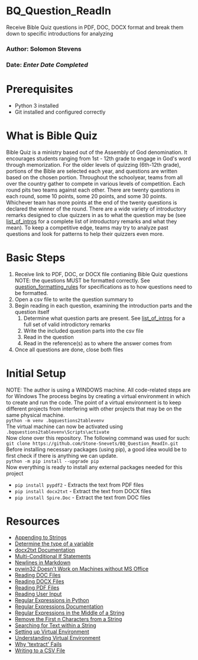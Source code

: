 # BQ_Question_ReadIn
Receive Bible Quiz questions in PDF, DOC, DOCX format and break them down to specific introductions for analyzing

### Author: Solomon Stevens
### Date: *Enter Date Completed*

# Prerequisites
* Python 3 installed
* Git installed and configured correctly

# What is Bible Quiz
Bible Quiz is a ministry based out of the Assembly of God denomination. It encourages students ranging from 1st - 12th grade to engage in God's word through memorization. For the older levels of quizzing (6th-12th grade), portions of the Bible are selected each year, and questions are written based on the chosen portion. Throughout the schoolyear, teams from all over the country gather to compete in various levels of competition. Each round pits two teams against each other. There are twenty questions in each round, some 10 points, some 20 points, and some 30 points. Whichever team has more points at the end of the twenty questions is declared the winner of the round. There are a wide variety of introductory remarks designed to clue quizzers in as to what the question may be (see [list_of_intros]() for a complete list of introductory remarks and what they mean). To keep a competitive edge, teams may try to analyze past questions and look for patterns to help their quizzers even more.

# Basic Steps
1. Receive link to PDF, DOC, or DOCX file contianing Bible Quiz questions
   NOTE: the questions MUST be formatted correctly. See [question_formatting_rules](https://github.com/Stone-Snevets/BQ_Question_ReadIn/blob/main/question_formatting_rules.txt) for specifications as to how questions need to be formatted.
2. Open a csv file to write the question summary to
3. Begin reading in each question, examining the introduction parts and the question itself
   1. Determine what question parts are present. See [list_of_intros](https://github.com/Stone-Snevets/BQ_Question_ReadIn/blob/main/list_of_intros.txt) for a full set of valid introdictory remarks
   2. Write the included question parts into the csv file
   3. Read in the question
   4. Read in the reference(s) as to where the answer comes from
4. Once all questions are done, close both files

# Initial Setup
NOTE: The author is using a WINDOWS machine.  All code-related steps are for Windows
The process begins by creating a virtual environment in which to create and run the code.  The point of a virtual environment is to keep different projects from interfering with other projects that may be on the same physical machine. 
\
`python -m venv .bqquestions2tablevenv`
\
The virtual machine can now be activated using
\
`.bqquestions2tablevenv\Scripts\activate`
\
Now clone over this repository.  The following command was used for such:
\
`git clone https://github.com/Stone-Snevets/BQ_Question_ReadIn.git`
\
Before installing necessary packages (using pip), a good idea would be to first check if there is anything we can update.
\
`python -m pip install --upgrade pip`
\
Now everything is ready to install any external packages needed for this project
* `pip install pypdf2` - Extracts the text from PDF files
* `pip install docx2txt` - Extract the text from DOCX files
* `pip install Spire.Doc` - Extract the text from DOC files


# Resources
* [Appending to Strings](https://www.geeksforgeeks.org/initialize-empty-string-in-python/)
* [Determine the type of a variable](https://r.search.yahoo.com/_ylt=AwrFDNsJ48Fn2AIAe8NXNyoA;_ylu=Y29sbwNiZjEEcG9zAzEEdnRpZAMEc2VjA3Ny/RV=2/RE=1741969418/RO=10/RU=https%3a%2f%2fstackoverflow.com%2fquestions%2f402504%2fhow-to-determine-a-python-variables-type/RK=2/RS=U5bQmz1DCApWoOYTwkb0TkqPJcU-)
* [docx2txt Documentation](https://pypi.org/project/docx2txt/)
* [Multi-Conditional If Statements](#https://www.w3schools.com/python/python_conditions.asp)
* [Newlines in Markdown](https://www.w3schools.io/file/markdown-line-break/)
* [pywin32 Doesn't Work on Machines without MS Office](https://stackoverflow.com/questions/62427468/com-error-2147221005-invalid-class-string-none-none)
* [Reading DOC Files](https://www.e-iceblue.com/Tutorials/Python/Spire.Doc-for-Python/Program-Guide/Document-Operation/Python-Create-Read-or-Update-a-Word-Document.html)
* [Reading DOCX Files](https://theautomatic.net/2019/10/14/how-to-read-word-documents-with-python/)
* [Reading PDF Files](https://pypdf2.readthedocs.io/en/3.x/user/extract-text.html)
* [Reading User Input](https://www.w3schools.com/python/python_user_input.asp)
* [Regular Expressions in Python](https://www.w3schools.com/python/python_regex.asp)
* [Regular Expressions Documentation](https://docs.python.org/3/library/re.html)
* [Regular Expressions in the Middle of a String](#https://stackoverflow.com/questions/28840903/python-regex-match-middle-of-string)
* [Remove the First n Characters from a String](#https://stackoverflow.com/questions/11806559/removing-first-x-characters-from-string)
* [Searching for Text within a String](https://www.w3schools.com/python/python_strings.asp)
* [Setting up Virtual Environment](https://github.com/denisecase/datafun-01-textbook)
* [Understanding Virtual Environment](https://code.tutsplus.com/understanding-virtual-environments-in-python--cms-28272t)
* [Why 'textract' Fails](https://stackoverflow.com/questions/67130147/textract-cannot-find-a-pdf-file-python)
* [Writing to a CSV File](https://www.pythontutorial.net/python-basics/python-write-csv-file/)
